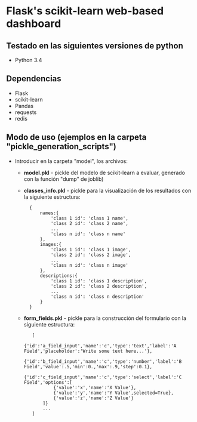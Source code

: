 Flask's scikit-learn web-based dashboard
========================================

Testado en las siguientes versiones de python
---------------------------------------------
* Python 3.4

Dependencias
------------
* Flask
* scikit-learn
* Pandas
* requests
* redis
 
 Modo de uso (ejemplos en la carpeta "pickle_generation_scripts")
 ----------------------------------------------------------------
 * Introducir en la carpeta "model", los archivos:
    - __model.pkl__ - pickle del modelo de scikit-learn a evaluar, generado con la función "dump" de joblib)
    - __classes_info.pkl__ - pickle para la visualización de los resultados con la siguiente estructura:
    
    
            {
                names:{
                    'class 1 id': 'class 1 name',
                    'class 2 id': 'class 2 name',
                    ...
                    'class n id': 'class n name'
                },
                images:{
                    'class 1 id': 'class 1 image',
                    'class 2 id': 'class 2 image',
                    ...
                    'class n id': 'class n image'
                },
                descriptions:{
                    'class 1 id': 'class 1 description',
                    'class 2 id': 'class 2 description',
                    ...
                    'class n id': 'class n description'        
                }
            }
   - __form_fields.pkl__ - pickle para la construcción del formulario con la siguiente estructura:
            
            [
                {'id':'a_field_input','name':'c','type':'text','label':'A Field','placeholder':'Write some text here...'},
                {'id':'b_field_input','name':'c','type':'number','label':'B Field','value':.5,'min':0.,'max':.9,'step':0.1},
                {'id':'c_field_input','name':'c','type':'select','label':'C Field','options':[
                    {'value':'x','name':'X Value'},
                    {'value':'y','name':'Y Value',selected=True},
                    {'value':'z','name':'Z Value'}
                ]}
                ...
            ]
   